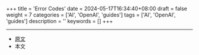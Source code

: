 +++
title = 'Error Codes'
date = 2024-05-17T16:34:40+08:00
draft = false
weight = 7
categories = ['AI', 'OpenAI', 'guides']
tags = ['AI', 'OpenAI', 'guides']
description = ''
keywords = []
+++

---

- [原文](https://platform.openai.com/docs/guides/error-codes)
- 本文
    <!-- - [博客 - 从零开始学AI](...) -->
    <!-- - [公众号 - 从零开始学AI](...) -->
    <!-- - [CSDN - 从零开始学AI](...) -->
    <!-- - [掘金 - 从零开始学AI](...) -->
    <!-- - [知乎 - 从零开始学AI](...) -->
    <!-- - [阿里云 - 从零开始学AI](...) -->
    <!-- - [腾讯云 - 从零开始学AI](...) -->
